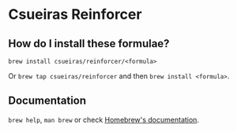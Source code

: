 # Csueiras Reinforcer

## How do I install these formulae?
`brew install csueiras/reinforcer/<formula>`

Or `brew tap csueiras/reinforcer` and then `brew install <formula>`.

## Documentation
`brew help`, `man brew` or check [Homebrew's documentation](https://docs.brew.sh).
